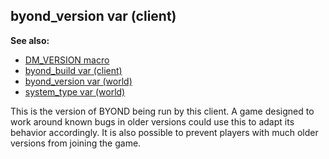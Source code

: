 ## byond_version var (client)
**See also:**
*   [DM_VERSION macro](/ref/DM/preprocessor/DM_VERSION.md) 
*   [byond_build var (client)](/ref/client/var/byond_build.md) 
*   [byond_version var (world)](/ref/world/var/byond_version.md) 
*   [system_type var (world)](/ref/world/var/system_type.md) 

This is the version of BYOND being run by this client. A game
designed to work around known bugs in older versions could use this to
adapt its behavior accordingly. It is also possible to prevent players
with much older versions from joining the game.